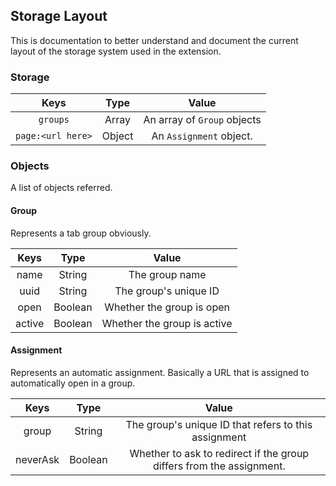 ## Storage Layout

This is documentation to better understand and document the current layout of the storage system used in the extension.

### Storage

|        Keys       |  Type  |            Value            |
| :---------------: | :----: | :-------------------------: |
|      `groups`     | Array  | An array of `Group` objects |
| `page:<url here>` | Object |   An `Assignment` object.   |


### Objects

A list of objects referred.

#### Group

Represents a tab group obviously.

|  Keys  |   Type  |            Value            |
| :----: | :-----: | :-------------------------: |
|  name  |  String |        The group name       |
|  uuid  |  String |    The group's unique ID    |
|  open  | Boolean |  Whether the group is open  |
| active | Boolean | Whether the group is active |


#### Assignment

Represents an automatic assignment. Basically a URL that is assigned to automatically open in a group.

|   Keys   |   Type  |                                Value                                 |
| :------: | :-----: | :------------------------------------------------------------------: |
|  group   |  String |         The group's unique ID that refers to this assignment         |
| neverAsk | Boolean | Whether to ask to redirect if the group differs from the assignment. |

